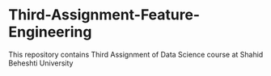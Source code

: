 # Third-Assignment-Feature-Engineering
This repository contains Third Assignment of Data Science course at Shahid Beheshti University
